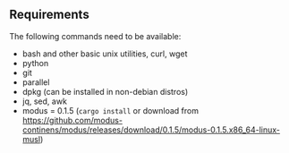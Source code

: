 ## Requirements

The following commands need to be available:

* bash and other basic unix utilities, curl, wget
* python
* git
* parallel
* dpkg (can be installed in non-debian distros)
* jq, sed, awk
* modus = 0.1.5 (`cargo install` or download from https://github.com/modus-continens/modus/releases/download/0.1.5/modus-0.1.5.x86_64-linux-musl)
